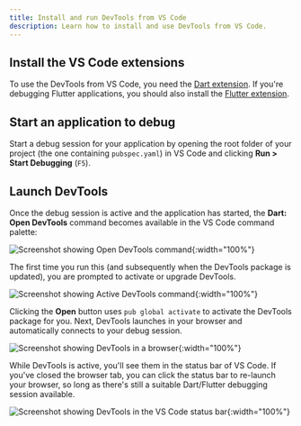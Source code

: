```yaml
---
title: Install and run DevTools from VS Code
description: Learn how to install and use DevTools from VS Code.
---
```


## Install the VS Code extensions

To use the DevTools from VS Code, you need the [Dart extension][].
If you're debugging Flutter applications, you should also install
the [Flutter extension][].

## Start an application to debug

Start a debug session for your application by opening the root
folder of your project (the one containing `pubspec.yaml`)
in VS Code and clicking **Run > Start Debugging** (`F5`).

## Launch DevTools

Once the debug session is active and the application has started,
the **Dart: Open DevTools** command becomes available in the
VS Code command palette:

![Screenshot showing Open DevTools command](/assets/images/docs/tools/vs-code/vscode_command.png){:width="100%"}

The first time you run this (and subsequently when the DevTools package
is updated), you are prompted to activate or upgrade DevTools.

![Screenshot showing Active DevTools command](/assets/images/docs/tools/vs-code/vscode_install_prompt.png){:width="100%"}

Clicking the **Open** button uses `pub global activate` to activate
the DevTools package for you. Next, DevTools launches in your browser and
automatically connects to your debug session.

![Screenshot showing DevTools in a browser](/assets/images/docs/tools/vs-code/vscode_show_in_browser.png){:width="100%"}

While DevTools is active, you'll see them in the status bar
of VS Code. If you've closed the browser tab,
you can click the status bar to re-launch your browser, so long
as there's still a suitable Dart/Flutter debugging session available.

![Screenshot showing DevTools in the VS Code status bar](/assets/images/docs/tools/vs-code/vscode_status_bar.png){:width="100%"}

[Dart extension]: https://marketplace.visualstudio.com/items?itemName=Dart-Code.dart-code
[Flutter extension]: https://marketplace.visualstudio.com/items?itemName=Dart-Code.flutter
